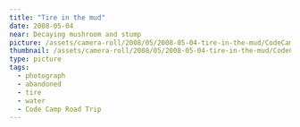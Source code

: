 ```yaml
---
title: "Tire in the mud"
date: 2008-05-04
near: Decaying mushroom and stump
picture: /assets/camera-roll/2008/05/2008-05-04-tire-in-the-mud/CodeCamp37_Tire.jpg
thumbnail: /assets/camera-roll/2008/05/2008-05-04-tire-in-the-mud/CodeCamp37_Tire-thumbnail.jpg
type: picture
tags:
  - photograph
  - abandoned
  - tire
  - water
  - Code Camp Road Trip
---
```

